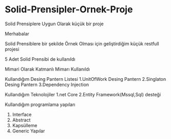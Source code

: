 # Solid-Prensipler-Ornek-Proje
Solid Prensiplere Uygun Olarak küçük bir proje

Merhabalar 

Solid Prensiblere bir şekilde Örnek Olması için geliştirdiğim küçük restfull projesi

5 Adet Solid Prensibi de kullanıldı

Mimari Olarak Katmanlı Mimarı Kullanıldı 

Kullandığım Desing Pantern Listesi
1.UnitOfWork Desing Pantern
2.Singlaton Desing Pantern
3.Dependency Injection

Kullandığım Teknolojiler
1.net Core
2.Entity Framework(Mssql,Sql) desteği

Kullandığım programlama yapıları
1. Interface
2. Abstract
3. Kapsülleme
4. Generic Yapılar
